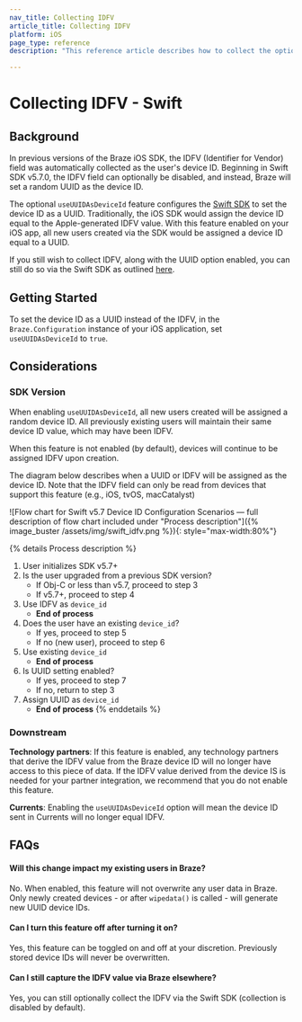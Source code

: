 ```yaml
---
nav_title: Collecting IDFV
article_title: Collecting IDFV
platform: iOS
page_type: reference
description: "This reference article describes how to collect the optional IDFV field for the Swift SDK"

---
```


# Collecting IDFV - Swift

## Background

In previous versions of the Braze iOS SDK, the IDFV (Identifier for Vendor) field was automatically collected as the user's device ID. Beginning in Swift SDK v5.7.0, the IDFV field can optionally be disabled, and instead, Braze will set a random UUID as the device ID.

The optional `useUUIDAsDeviceId` feature configures the [Swift SDK](https://github.com/braze-inc/braze-swift-sdk) to set the device ID as a UUID. Traditionally, the iOS SDK would assign the device ID equal to the Apple-generated IDFV value. With this feature enabled on your iOS app, all new users created via the SDK would be assigned a device ID equal to a UUID.

If you still wish to collect IDFV, along with the UUID option enabled, you can still do so via the Swift SDK as outlined [here](https://braze-inc.github.io/braze-swift-sdk/documentation/brazekit/braze/set(identifierforvendor:)).

## Getting Started

To set the device ID as a UUID instead of the IDFV, in the `Braze.Configuration` instance of your iOS application, set `useUUIDAsDeviceId` to `true`.

## Considerations

### SDK Version

When enabling `useUUIDAsDeviceId`, all new users created will be assigned a random device ID. All previously existing users will maintain their same device ID value, which may have been IDFV.

When this feature is not enabled (by default), devices will continue to be assigned IDFV upon creation.

The diagram below describes when a UUID or IDFV will be assigned as the device ID. Note that the IDFV field can only be read from devices that support this feature (e.g., iOS, tvOS, macCatalyst)

![Flow chart for Swift v5.7 Device ID Configuration Scenarios — full description of flow chart included under "Process description"]({% image_buster /assets/img/swift_idfv.png %}){: style="max-width:80%"}

{% details Process description %}
1. User initializes SDK v5.7+
2. Is the user upgraded from a previous SDK version?
	- If Obj-C or less than v5.7, proceed to step 3
	- If v5.7+, proceed to step 4
3. Use IDFV as `device_id`
	- **End of process**
4. Does the user have an existing `device_id`?
	- If yes, proceed to step 5
	- If no (new user), proceed to step 6
5. Use existing `device_id`
	- **End of process**
6. Is UUID setting enabled?
	- If yes, proceed to step 7
	- If no, return to step 3
7. Assign UUID as `device_id`
	- **End of process**
{% enddetails %}

### Downstream 

**Technology partners**: If this feature is enabled, any technology partners that derive the IDFV value from the Braze device ID will no longer have access to this piece of data. If the IDFV value derived from the device IS is needed for your partner integration, we recommend that you do not enable this feature.

**Currents**: Enabling the `useUUIDAsDeviceId` option will mean the device ID sent in Currents will no longer equal IDFV.

## FAQs

#### Will this change impact my existing users in Braze?
No. When enabled, this feature will not overwrite any user data in Braze. Only newly created devices - or after `wipedata()` is called - will generate new UUID device IDs.

#### Can I turn this feature off after turning it on?
Yes, this feature can be toggled on and off at your discretion. Previously stored device IDs will never be overwritten.

#### Can I still capture the IDFV value via Braze elsewhere? 
Yes, you can still optionally collect the IDFV via the Swift SDK (collection is disabled by default). 
